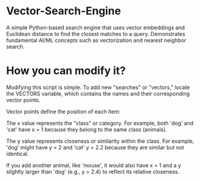 # Vector-Search-Engine
A simple Python-based search engine that uses vector embeddings and Euclidean distance to find the closest matches to a query. Demonstrates fundamental AI/ML concepts such as vectorization and nearest neighbor search.

# How you can modify it?

Modifying this script is simple. To add new "searches" or "vectors," locate the VECTORS variable, which contains the names and their corresponding vector points.

Vector points define the position of each item:

The x value represents the "class" or category. For example, both 'dog' and 'cat' have x = 1 because they belong to the same class (animals).

The y value represents closeness or similarity within the class. For example, 'dog' might have y = 2 and 'cat' y = 2.2 because they are similar but not identical.

If you add another animal, like 'mouse', it would also have x = 1 and a y slightly larger than 'dog' (e.g., y = 2.4) to reflect its relative closeness.
